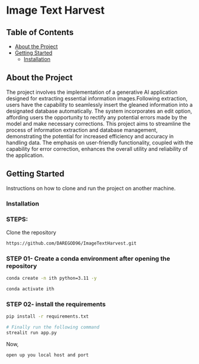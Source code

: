 # Image Text Harvest

## Table of Contents

- [About the Project](#about-the-project)
- [Getting Started](#getting-started)
  - [Installation](#installation)

## About the Project

The project involves the implementation of a generative AI application designed for extracting essential information images.Following extraction, users have the capability to seamlessly insert the gleaned information into a designated database automatically. The system incorporates an edit option, affording users the opportunity to rectify any potential errors made by the model and make necessary corrections. This project aims to streamline the process of information extraction and database management, demonstrating the potential for increased efficiency and accuracy in handling data. The emphasis on user-friendly functionality, coupled with the capability for error correction, enhances the overall utility and reliability of the application.

## Getting Started

Instructions on how to clone and run the project on another machine.

### Installation

### STEPS:

Clone the repository

```bash
https://github.com/DAREGOD96/ImageTextHarvest.git
```
### STEP 01- Create a conda environment after opening the repository

```bash
conda create -n ith python=3.11 -y
```

```bash
conda activate ith
```


### STEP 02- install the requirements
```bash
pip install -r requirements.txt
```


```bash
# Finally run the following command
strealit run app.py
```

Now,
```bash
open up you local host and port
```

